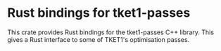 # Rust bindings for tket1-passes

This crate provides Rust bindings for the tket1-passes C++ library. This gives
a Rust interface to some of TKET1's optimisation passes.
